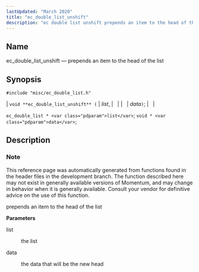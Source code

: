 ```yaml
---
lastUpdated: "March 2020"
title: "ec_double_list_unshift"
description: "ec double list unshift prepends an item to the head of the list void ec double list unshift list data ec double list list void data This reference page was automatically generated from functions found in the header files in the development branch The function described here may not exist..."
---
```


<a name="apis.ec_double_list_unshift"></a> 
## Name

ec_double_list_unshift — prepends an item to the head of the list

## Synopsis

`#include "misc/ec_double_list.h"`

| `void **ec_double_list_unshift** (` | <var class="pdparam">list</var>, |   |
|   | <var class="pdparam">data</var>`)`; |   |

`ec_double_list * <var class="pdparam">list</var>`;
`void * <var class="pdparam">data</var>`;<a name="idp51112224"></a> 
## Description

### Note

This reference page was automatically generated from functions found in the header files in the development branch. The function described here may not exist in generally available versions of Momentum, and may change in behavior when it is generally available. Consult your vendor for definitive advice on the use of this function.

prepends an item to the head of the list

**<a name="idp51115088"></a> Parameters**

<dl class="variablelist">

<dt>list</dt>

<dd>

the list

</dd>

<dt>data</dt>

<dd>

the data that will be the new head

</dd>

</dl>